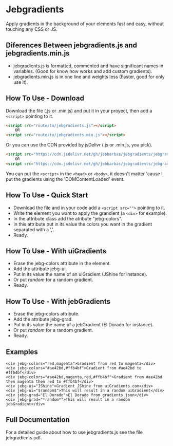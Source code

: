 # Jebgradients
Apply gradients in the background of your elements fast and easy, without touching any CSS or JS.  

## Diferences Between jebgradients.js and jebgradients.min.js
- jebgradients.js is formatted, commented and have significant names in variables. (Good for know how works and add custom gradients).
- jebgradients.min.js is in one line and weights less (Faster, good for only use it).

## How To Use - Download
Download the file (.js or .min.js) and put it in your proyect, then add a `<script>` pointing to it.
~~~html
<script src="route/to/jebgradients.js"></script>
    OR
<script src="route/to/jebgradients.min.js"></script>
~~~


Or you can use the CDN provided by jsDelivr (.js or .min.js, you pick).
~~~html
<script src="https://cdn.jsdelivr.net/gh/jebbarbas/jebgradients/jebgradients.js"></script>
    OR
<script src="https://cdn.jsdelivr.net/gh/jebbarbas/jebgradients/jebgradients.min.js"></script>
~~~

You can put the `<script>` in the `<head>` or `<body>`, it doesn't matter 'cause I put the gradients using the 'DOMContentLoaded' event.

## How To Use - Quick Start
- Download the file and in your code add a `<script src="">` pointing to it.
- Write the element you want to apply the grandient (a `<div>` for example).
- In the attribute class add the atribute "jebg-colors".
- In this attribute put in its value the colors you want in the gradient separated with a ','.
- Ready.
  
## How To Use - With uiGradients
- Erase the jebg-colors attribute in the element.
- Add the attribute jebg-ui.
- Put in its value the name of an uiGradient (JShine for instance).
- Or put $random$ for a random gradient.
- Ready.

## How To Use - With jebGradients
- Erase the jebg-colors attribute.
- Add the attribute jebg-grad.
- Put in its value the name of a jebGradient (El Dorado for instance).
- Or put $random$ for a random gradient.
- Ready.

## Examples
~~~
<div jebg-colors="red,magenta">Gradient from red to magenta</div>
<div jebg-colors="#ae42bd,#ffb4bf">Gradient from #ae42bd to #ffb4bf</div>
<div jebg-colors="#ae42bd,magenta,red,#ffb4bf">Gradient from #ae42bd then magenta then red to #ffb4bf</div>
<div jebg-ui="JShine">Gradient JShine from uiGradients.com</div>
<div jebg-ui="$random$">This will result in a random uiGradient</div>
<div jebg-grad="El Dorado">El Dorado from gradients.json</div>
<div jebg-grad="*random*">This will result in a random jebGradient</div>
~~~

## Full Documentation
For a detailed guide about how to use jebgradients.js see the file jebgradients.pdf.
